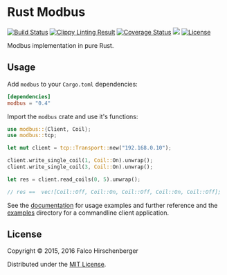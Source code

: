 # Rust Modbus
[![Build Status](https://travis-ci.org/hirschenberger/modbus-rs.svg)](https://travis-ci.org/hirschenberger/modbus-rs)
[![Clippy Linting Result](http://clippy.bashy.io/github/hirschenberger/modbus-rs/master/badge.png)](http://clippy.bashy.io/github/hirschenberger/modbus-rs/master/log)
[![Coverage Status](https://coveralls.io/repos/hirschenberger/modbus-rs/badge.svg?branch=master&service=github)](https://coveralls.io/github/hirschenberger/modbus-rs?branch=master)
[![](http://meritbadge.herokuapp.com/modbus)](https://crates.io/crates/modbus)
[![License](http://img.shields.io/:license-MIT-blue.svg)](http://doge.mit-license.org)


Modbus implementation in pure Rust.

## Usage
Add `modbus` to your `Cargo.toml` dependencies:

```toml
[dependencies]
modbus = "0.4"
```

Import the `modbus` crate and use it's functions:

```rust
use modbus::{Client, Coil};
use modbus::tcp;

let mut client = tcp::Transport::new("192.168.0.10");

client.write_single_coil(1, Coil::On).unwrap();
client.write_single_coil(3, Coil::On).unwrap();

let res = client.read_coils(0, 5).unwrap();

// res ==  vec![Coil::Off, Coil::On, Coil::Off, Coil::On, Coil::Off];
```
See the [documentation](http://hirschenberger.github.io/modbus-rs/modbus/index.html) for usage examples and further reference and
the [examples](https://github.com/hirschenberger/modbus-rs/tree/master/examples) directory for a commandline client application.


## License
Copyright © 2015, 2016 Falco Hirschenberger

Distributed under the [MIT License](LICENSE).
